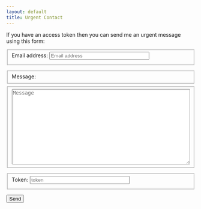 ```yaml
---
layout: default
title: Urgent Contact
---
```


If you have an access token then you can send me an urgent message using this form:

<form id="contact-form" method="post" action="/api/contact-urgent">
  <fieldset style="display:none">
    <label for="name">Leave blank if you're human:</label>
    <input type="text" name="name" id="name" placeholder="Leave blank if you're human">
  </fieldset>
  <fieldset style="margin-bottom:1em">
    <label for="email" style="display:inline-block; margin-bottom:0.5em">Email address:</label>
    <input type="email" name="email" id="email" placeholder="Email address" style="box-sizing:border-box; width:100%; max-width:20em" required>
  </fieldset>
  <fieldset style="margin-bottom:0.5em">
    <label for="message">Message:</label>
  </fieldset>
  <fieldset style="margin-bottom:1em">
    <textarea name="message" id="message" placeholder="Message" style="box-sizing:border-box; width:100%; max-width:60em; height:15em" required></textarea>
  </fieldset>
  <fieldset style="margin-bottom:1em">
    <label for="token" style="display:inline-block; margin-bottom:0.5em">Token:</label>
    <input type="text" name="token" id="token" placeholder="token" style="box-sizing:border-box; width:100%; max-width:20em" required>
  </fieldset>
  <button type="submit" style="margin-bottom:1em">Send</button>
</form>

<script>
  document.getElementById("contact-form").addEventListener("submit", event => {
    event.preventDefault();
    const formData = new FormData(event.target);
    const token = formData.get("token");
    fetch("/api/token-verify", {
      method: "POST",
      headers: {
        "accept": "application/json",
        "content-type": "application/json",
      },
      body: JSON.stringify({ token })
    })
    .then(res => res.json())
    .then(res => {
      const element = document.getElementById("token-verify-output");
      if (!res.ok) {
        alert(`Token ${token} does not appear to be valid.`)
      } else {
        fetch("/api/contact-urgent", {
          method: "POST",
          headers: {
            "accept": "application/json",
            "content-type": "application/json",
          },
          body: JSON.stringify(Object.fromEntries(formData.entries()))
        })
        .then(res => res.json())
        .then(res => {
          if (res.success) {
            alert("Your message has been sent successfully.");
            event.target.reset();
          } else {
            alert("An unknown error occurred.");
          }
        })
      }
    });
  });
</script>
